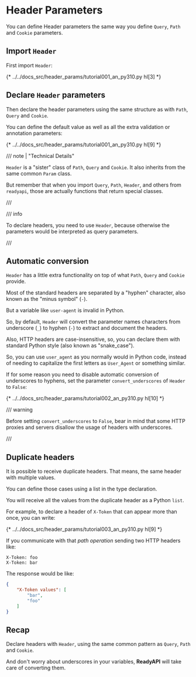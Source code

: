 # Header Parameters

You can define Header parameters the same way you define `Query`, `Path` and `Cookie` parameters.

## Import `Header`

First import `Header`:

{* ../../docs_src/header_params/tutorial001_an_py310.py hl[3] *}

## Declare `Header` parameters

Then declare the header parameters using the same structure as with `Path`, `Query` and `Cookie`.

You can define the default value as well as all the extra validation or annotation parameters:

{* ../../docs_src/header_params/tutorial001_an_py310.py hl[9] *}

/// note | "Technical Details"

`Header` is a "sister" class of `Path`, `Query` and `Cookie`. It also inherits from the same common `Param` class.

But remember that when you import `Query`, `Path`, `Header`, and others from `readyapi`, those are actually functions that return special classes.

///

/// info

To declare headers, you need to use `Header`, because otherwise the parameters would be interpreted as query parameters.

///

## Automatic conversion

`Header` has a little extra functionality on top of what `Path`, `Query` and `Cookie` provide.

Most of the standard headers are separated by a "hyphen" character, also known as the "minus symbol" (`-`).

But a variable like `user-agent` is invalid in Python.

So, by default, `Header` will convert the parameter names characters from underscore (`_`) to hyphen (`-`) to extract and document the headers.

Also, HTTP headers are case-insensitive, so, you can declare them with standard Python style (also known as "snake_case").

So, you can use `user_agent` as you normally would in Python code, instead of needing to capitalize the first letters as `User_Agent` or something similar.

If for some reason you need to disable automatic conversion of underscores to hyphens, set the parameter `convert_underscores` of `Header` to `False`:

{* ../../docs_src/header_params/tutorial002_an_py310.py hl[10] *}

/// warning

Before setting `convert_underscores` to `False`, bear in mind that some HTTP proxies and servers disallow the usage of headers with underscores.

///

## Duplicate headers

It is possible to receive duplicate headers. That means, the same header with multiple values.

You can define those cases using a list in the type declaration.

You will receive all the values from the duplicate header as a Python `list`.

For example, to declare a header of `X-Token` that can appear more than once, you can write:

{* ../../docs_src/header_params/tutorial003_an_py310.py hl[9] *}

If you communicate with that *path operation* sending two HTTP headers like:

```
X-Token: foo
X-Token: bar
```

The response would be like:

```JSON
{
    "X-Token values": [
        "bar",
        "foo"
    ]
}
```

## Recap

Declare headers with `Header`, using the same common pattern as `Query`, `Path` and `Cookie`.

And don't worry about underscores in your variables, **ReadyAPI** will take care of converting them.
